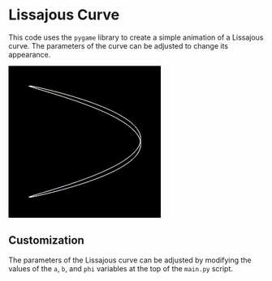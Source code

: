# Lissajous Curve

This code uses the `pygame` library to create a simple animation of a Lissajous curve. The parameters of the curve can be adjusted to change its appearance.

![Lissajous Curve](docs/lissajous-curve.gif)

## Customization

The parameters of the Lissajous curve can be adjusted by modifying the values of the `a`, `b`, and `phi` variables at the top of the `main.py` script.
